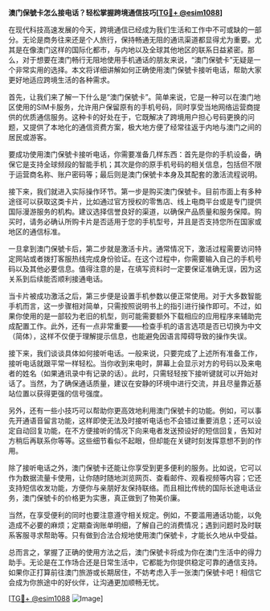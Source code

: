 **澳门保號卡怎么接电话？轻松掌握跨境通信技巧[[TG💪+ @esim1088](https://t.me/s/esim1088)]**

在现代科技高速发展的今天，跨境通信已经成为我们生活和工作中不可或缺的一部分。无论是商务往来还是个人旅行，保持畅通无阻的通讯渠道都显得尤为重要。尤其是在像澳门这样的国际化都市，与内地以及全球其他地区的联系日益紧密。那么，对于想要在澳门畅行无阻地使用手机通话的朋友来说，“澳门保號卡”无疑是一个非常实用的选择。本文将详细讲解如何正确使用澳门保號卡接听电话，帮助大家更好地适应跨境生活的各种需求。

首先，让我们来了解一下什么是“澳门保號卡”。简单来说，它是一种可以在澳门地区使用的SIM卡服务，允许用户保留原有的手机号码，同时享受当地网络运营商提供的优质通信服务。这种卡的好处在于，它既解决了跨境用户担心号码更换的问题，又提供了本地化的通信资费方案，极大地方便了经常往返于内地与澳门之间的居民或游客。

要成功使用澳门保號卡接听电话，你需要准备几样东西：首先是你的手机设备，确保它是支持全球频段的智能手机；其次是你的原手机号码的相关信息，包括但不限于运营商名称、账户密码等；最后则是澳门保號卡本身及其配套的激活流程说明。

接下来，我们就进入实际操作环节。第一步是购买澳门保號卡。目前市面上有多种途径可以获取这类卡片，比如通过官方授权的零售店、线上电商平台或是专门提供国际漫游服务的机构。建议选择信誉良好的渠道，以确保产品质量和服务保障。购买时，请务必确认所购卡片是否适用于您的手机型号，并且是否支持您所在国家或地区的通信标准。

一旦拿到澳门保號卡后，第二步就是激活卡片。通常情况下，激活过程需要访问特定网站或者拨打客服热线完成身份验证。在这个过程中，你需要输入自己的手机号码以及其他必要信息。值得注意的是，在填写资料时一定要保证准确无误，因为这关系到后续能否顺利接通电话。

当卡片被成功激活之后，第三步便是设置手机参数以便正常使用。对于大多数智能手机而言，这一步骤相对简单，只需按照说明书上的指引进行操作即可。不过，如果你使用的是一部较为老旧的机型，则可能需要额外下载相应的应用程序来辅助完成配置工作。此外，还有一点非常重要——检查手机的语言选项是否已切换为中文（简体），这样不仅便于理解提示信息，也能避免因语言障碍导致的操作失误。

接下来，我们谈谈具体如何接听电话。一般来说，只要完成了上述所有准备工作，接听电话就跟平常一样轻松。当你收到来电时，屏幕上会显示对方的号码以及来电者的姓名（如果通讯录中有记录的话）。此时，只需轻轻按下接听键就可以开始对话了。当然，为了确保通话质量，建议在安静的环境中进行交流，并且尽量靠近基站位置以获得更强的信号强度。

另外，还有一些小技巧可以帮助你更高效地利用澳门保號卡的功能。例如，可以事先开通语音留言功能，这样即使无法及时接听电话也不会错过重要消息；还可以设定自动回复功能，在不方便接听的情况下向来电者发送预设好的短信回复，告知对方稍后再联系你等等。这些细节看似不起眼，但却能在关键时刻发挥意想不到的作用。

除了接听电话之外，澳门保號卡还能让你享受到更多便利的服务。比如说，它可以作为数据流量卡使用，让你随时随地浏览网页、查看邮件、观看视频等内容；它还支持短信收发功能，方便你与亲朋好友保持联络。而且相比传统的国际长途电话业务，澳门保號卡的价格更为实惠，真正做到了物美价廉。

当然，在享受便利的同时也要注意遵守相关规定。例如，不要滥用通话功能，以免造成不必要的麻烦；定期查询账单明细，了解自己的消费情况；遇到问题时及时联系客服寻求帮助等。只有做到合法合规地使用澳门保號卡，才能长久地从中受益。

总而言之，掌握了正确的使用方法之后，澳门保號卡将成为你在澳门生活中的得力助手。无论是在工作场合还是日常生活中，它都能为你提供稳定可靠的通信支持。如果你正打算前往澳门旅游或长期居住，不妨考虑入手一张澳门保號卡吧！相信它会成为你旅途中的好伙伴，让沟通更加顺畅无忧。

[[TG💪+ @esim1088](https://t.me/s/esim1088) ![Image](https://i.postimg.cc/4NQfJmqS/Snipaste-2025-05-13-00-14-12.png)]